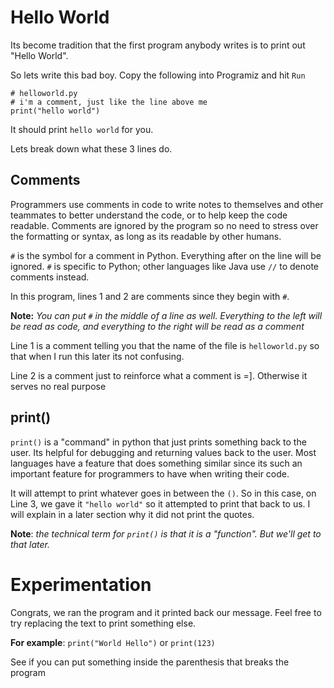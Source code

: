 # Hello World
Its become tradition that the first program anybody writes is to print out "Hello World".

So lets write this bad boy. Copy the following into Programiz and hit `Run`  
```
# helloworld.py
# i'm a comment, just like the line above me
print("hello world")
```
It should print `hello world` for you.

Lets break down what these 3 lines do.

## Comments
Programmers use comments in code to write notes to themselves and other teammates to better understand the code, or to help keep the code readable. Comments are ignored by the program so no need to stress over the formatting or syntax, as long as its readable by other humans.

`#` is the symbol for a comment in Python. Everything after on the line will be ignored. `#`  is specific to Python; other languages like Java use  `//` to denote comments instead.

In this program, lines 1 and 2 are comments since they begin with `#`.

**Note:** *You can put `#` in the middle of a line as well. Everything to the left will be read as code, and everything to the right will be read as a comment* 

Line 1 is a comment telling you that the name of the file is `helloworld.py` so that when I run this later its not confusing.

Line 2 is a comment just to reinforce what a comment is =]. Otherwise it serves no real purpose

## print()
`print()` is a "command" in python that just prints something back to the user. Its helpful for debugging and returning values back to the user. Most languages have a feature that does something similar since its such an important feature for programmers to have when writing their code.

It will attempt to print whatever goes in between the `()`. So in this case, on Line 3, we gave it `"hello world"` so it attempted to print that back to us. I will explain in a later section why it did not print the quotes.

**Note**: *the technical term for `print()` is that it is a "function". But we'll get to that later.*

# Experimentation
Congrats, we ran the program and it printed back our message. Feel free to try replacing the text to print something else.

**For example**:
`print("World Hello")`
or
`print(123)`

See if you can put something inside the parenthesis that breaks the program
